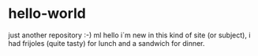 # hello-world
just another repository :-)
ml
hello i´m new in this kind of site (or subject), i had frijoles (quite tasty) for lunch and a sandwich for dinner.
